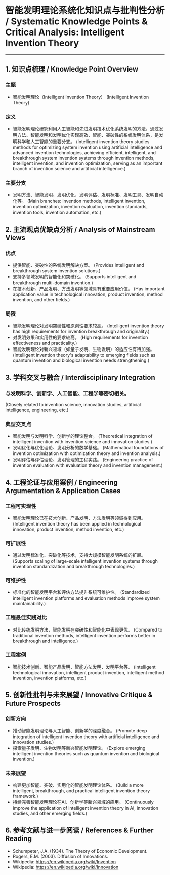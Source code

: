 # 智能发明理论系统化知识点与批判性分析 / Systematic Knowledge Points & Critical Analysis: Intelligent Invention Theory

---

## 1. 知识点梳理 / Knowledge Point Overview

### 主题
- 智能发明理论（Intelligent Invention Theory）
  (Intelligent Invention Theory)

### 定义
- 智能发明理论研究利用人工智能和先进发明技术优化系统发明的方法，通过发明方法、智能发明和发明优化实现高效、智能、突破性的系统发明体系，是发明科学和人工智能的重要分支。
  (Intelligent invention theory studies methods for optimizing system invention using artificial intelligence and advanced invention technologies, achieving efficient, intelligent, and breakthrough system invention systems through invention methods, intelligent invention, and invention optimization, serving as an important branch of invention science and artificial intelligence.)

### 主要分支
- 发明方法、智能发明、发明优化、发明评估、发明标准、发明工具、发明自动化等。
  (Main branches: invention methods, intelligent invention, invention optimization, invention evaluation, invention standards, invention tools, invention automation, etc.)

## 2. 主流观点优缺点分析 / Analysis of Mainstream Views

### 优点
- 提供智能、突破性的系统发明解决方案。
  (Provides intelligent and breakthrough system invention solutions.)
- 支持多领域发明的智能化和突破化。
  (Supports intelligent and breakthrough multi-domain invention.)
- 在技术创新、产品发明、方法发明等领域具有重要应用价值。
  (Has important application value in technological innovation, product invention, method invention, and other fields.)

### 局限
- 智能发明理论对发明突破性和原创性要求较高。
  (Intelligent invention theory has high requirements for invention breakthrough and originality.)
- 对发明效果和实用性的要求较高。
  (High requirements for invention effectiveness and practicality.)
- 智能发明理论对新兴领域（如量子发明、生物发明）的适应性有待加强。
  (Intelligent invention theory's adaptability to emerging fields such as quantum invention and biological invention needs strengthening.)

## 3. 学科交叉与融合 / Interdisciplinary Integration

### 与发明科学、创新学、人工智能、工程学等密切相关。
  (Closely related to invention science, innovation studies, artificial intelligence, engineering, etc.)

### 典型交叉点
- 智能发明与发明科学、创新学的理论整合。
  (Theoretical integration of intelligent invention with invention science and innovation studies.)
- 发明优化与优化理论、发明分析的数学基础。
  (Mathematical foundations of invention optimization with optimization theory and invention analysis.)
- 发明评估与评估理论、发明管理的工程实践。
  (Engineering practice of invention evaluation with evaluation theory and invention management.)

## 4. 工程论证与应用案例 / Engineering Argumentation & Application Cases

### 工程可实现性
- 智能发明理论已在技术创新、产品发明、方法发明等领域得到应用。
  (Intelligent invention theory has been applied in technological innovation, product invention, method invention, etc.)

### 可扩展性
- 通过发明标准化、突破化等技术，支持大规模智能发明系统的扩展。
  (Supports scaling of large-scale intelligent invention systems through invention standardization and breakthrough technologies.)

### 可维护性
- 标准化的智能发明平台和评估方法提升系统可维护性。
  (Standardized intelligent invention platforms and evaluation methods improve system maintainability.)

### 工程最佳实践对比
- 对比传统发明方法，智能发明在突破性和智能化中表现更优。
  (Compared to traditional invention methods, intelligent invention performs better in breakthrough and intelligence.)

### 工程案例
- 智能技术创新、智能产品发明、智能方法发明、发明平台等。
  (Intelligent technological innovation, intelligent product invention, intelligent method invention, invention platforms, etc.)

## 5. 创新性批判与未来展望 / Innovative Critique & Future Prospects

### 创新方向
- 推动智能发明理论与人工智能、创新学的深度融合。
  (Promote deep integration of intelligent invention theory with artificial intelligence and innovation studies.)
- 探索量子发明、生物发明等新兴智能发明理论。
  (Explore emerging intelligent invention theories such as quantum invention and biological invention.)

### 未来展望
- 构建更加智能、突破、实用化的智能发明理论体系。
  (Build a more intelligent, breakthrough, and practical intelligent invention theory framework.)
- 持续完善智能发明理论在AI、创新学等新兴领域的应用。
  (Continuously improve the application of intelligent invention theory in AI, innovation studies, and other emerging fields.)

## 6. 参考文献与进一步阅读 / References & Further Reading

- Schumpeter, J.A. (1934). The Theory of Economic Development.
- Rogers, E.M. (2003). Diffusion of Innovations.
- Wikipedia: <https://en.wikipedia.org/wiki/Invention>
- Wikipedia: <https://en.wikipedia.org/wiki/Innovation> 